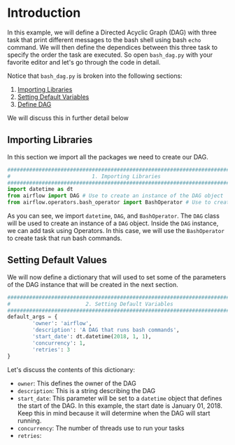 # Introduction

In this example, we will define a Directed Acyclic Graph (DAG) with three task that
print different messages to the bash shell using bash `echo` command. We will then define the
dependices between this three task to specify the order the task are executed. 
So open `bash_dag.py` with your favorite editor and let's go through the code
in detail.

Notice that `bash_dag.py` is broken into the following sections:

1. [Importing Libraries]()
2. [Setting Default Variables]()
3. [Define DAG]()

We will discuss this in further detail below

## Importing Libraries

In this section we import all the packages we need to create our DAG.

```python
###############################################################################
#                          1. Importing Libraries                             #
###############################################################################
import datetime as dt 
from airflow import DAG # Use to create an instance of the DAG object
from airflow.operators.bash_operator import BashOperator # Use to create task that run bash commands
```

As you can see, we import `datetime`, `DAG`, and `BashOperator`.
The `DAG` class will be used to create an instance of a `DAG` object. Inside the `DAG` instance,
we can add task using Operators. In this case, we will use the `BashOperator` to 
create task that run bash commands. 


## Setting Default Values
We will now define a dictionary that will used to set some of the parameters
of the DAG instance that will be created in the next section.

```python
###############################################################################
#                        2. Setting Default Variables                         #
###############################################################################
default_args = {
        'owner': 'airflow',
        'description': 'A DAG that runs bash commands',
        'start_date': dt.datetime(2018, 1, 1),
        'concurrency': 1,
        'retries': 3
}
```

Let's discuss the contents of this dictionary:

* `owner`: This defines the owner of the DAG
* `description`: This is a string describing the DAG
* `start_date`: This parameter will be set to a `datetime` object that defines the start of the DAG. 
    In this example, the start date is January 01, 2018. Keep this in mind because it will
    determine when the DAG will start running.
* `concurrency`: The number of threads use to run your tasks
* `retries`: 